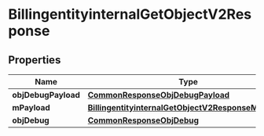 
# BillingentityinternalGetObjectV2Response

## Properties
Name | Type | Description | Notes
------------ | ------------- | ------------- | -------------
**objDebugPayload** | [**CommonResponseObjDebugPayload**](CommonResponseObjDebugPayload.md) |  | 
**mPayload** | [**BillingentityinternalGetObjectV2ResponseMPayload**](BillingentityinternalGetObjectV2ResponseMPayload.md) |  | 
**objDebug** | [**CommonResponseObjDebug**](CommonResponseObjDebug.md) |  |  [optional]



